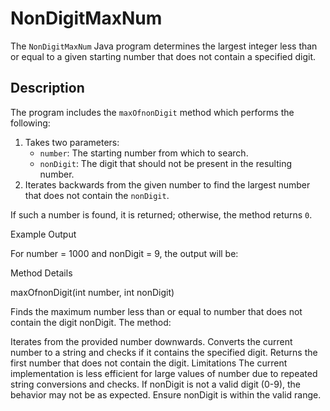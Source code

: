 # NonDigitMaxNum

The `NonDigitMaxNum` Java program determines the largest integer less than or equal to a given starting number that does not contain a specified digit. 

## Description

The program includes the `maxOfnonDigit` method which performs the following:
1. Takes two parameters:
   - `number`: The starting number from which to search.
   - `nonDigit`: The digit that should not be present in the resulting number.
2. Iterates backwards from the given number to find the largest number that does not contain the `nonDigit`. 

If such a number is found, it is returned; otherwise, the method returns `0`.

Example Output

For number = 1000 and nonDigit = 9, the output will be:

Method Details

maxOfnonDigit(int number, int nonDigit)

Finds the maximum number less than or equal to number that does not contain the digit nonDigit. The method:

Iterates from the provided number downwards.
Converts the current number to a string and checks if it contains the specified digit.
Returns the first number that does not contain the digit.
Limitations
The current implementation is less efficient for large values of number due to repeated string conversions and checks.
If nonDigit is not a valid digit (0-9), the behavior may not be as expected. Ensure nonDigit is within the valid range.
